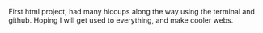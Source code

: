 First html project, had many hiccups along the way using the terminal and github. 
Hoping I will get used to everything, and make cooler webs.
